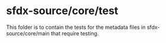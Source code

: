 # sfdx-source/core/test

This folder is to contain the tests for the metadata files in sfdx-source/core/main that require testing.
